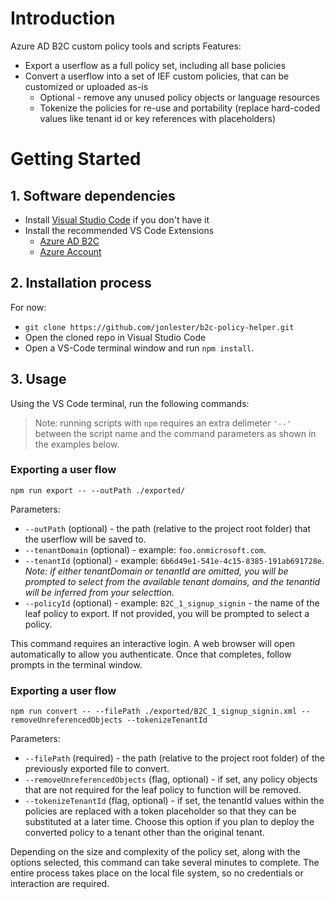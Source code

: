 # Introduction 
Azure AD B2C custom policy tools and scripts
Features:
- Export a userflow as a full policy set, including all base policies
- Convert a userflow into a set of IEF custom policies, that can be customized or uploaded as-is
  - Optional - remove any unused policy objects or language resources
  - Tokenize the policies for re-use and portability (replace hard-coded values like tenant id or key references with placeholders)


# Getting Started
## 1. Software dependencies
- Install [Visual Studio Code](https://github.com/Microsoft/vscode) if you don't have it
- Install the recommended VS Code Extensions
    - [Azure AD B2C](https://marketplace.visualstudio.com/items?itemName=AzureADB2CTools.aadb2c)
    - [Azure Account](https://marketplace.visualstudio.com/items?itemName=ms-vscode.azure-account)

## 2. Installation process
For now:
- `git clone https://github.com/jonlester/b2c-policy-helper.git`
- Open the cloned repo in Visual Studio Code
- Open a VS-Code terminal window and run `npm install`.

## 3. Usage
Using the VS Code terminal, run the following commands:

> Note: running scripts with `npm` requires an extra delimeter `'--'` between the script name and the command parameters as shown in the examples below.  

### Exporting a user flow
`npm run export -- --outPath ./exported/`

Parameters:
- `--outPath` (optional) - the path (relative to the project root folder) that the userflow will be saved to.
- `--tenantDomain` (optional) - example: `foo.onmicrosoft.com`.  
- `--tenantId` (optional) - example: `6b6d49e1-541e-4c15-8385-191ab691728e`.  
      *Note: if either tenantDomain or tenantId are omitted, you will be prompted to select from the available tenant domains, and the tenantid will be inferred from your selecttion.*
- `--policyId` (optional) - example: `B2C_1_signup_signin` - the name of the leaf policy to export.  If not provided, you will be prompted to select a policy.
    
This command requires an interactive login.  A web browser will open automatically to allow you authenticate.  Once that completes, follow prompts in the terminal window.

### Exporting a user flow
`npm run convert -- --filePath ./exported/B2C_1_signup_signin.xml --removeUnreferencedObjects --tokenizeTenantId`

Parameters:
- `--filePath` (required) - the path (relative to the project root folder) of the previously exported file to convert.
- `--removeUnreferencedObjects` (flag, optional) - if set, any policy objects that are not required for the leaf policy to function will be removed.
- `--tokenizeTenantId` (flag, optional) - if set, the tenantId values within the policies are replaced with a token placeholder so that they can be substituted at a later time.  Choose this option if you plan to deploy the converted policy to a tenant other than the original tenant.

Depending on the size and complexity of the policy set, along with the options selected, this command can take several minutes to complete.  The entire process takes place on the local file system, so no credentials or interaction are required.


